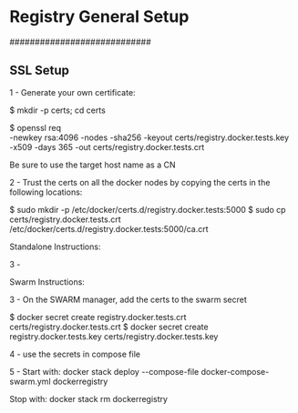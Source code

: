 # Registry General Setup
############################

## SSL Setup

1 - Generate your own certificate:

$ mkdir -p certs; cd certs 

$ openssl req \
  -newkey rsa:4096 -nodes -sha256 -keyout certs/registry.docker.tests.key \
  -x509 -days 365 -out certs/registry.docker.tests.crt
  
Be sure to use the target host name as a CN

2 - Trust the certs on all the docker nodes by copying the certs in the following locations:

$ sudo mkdir -p /etc/docker/certs.d/registry.docker.tests:5000
$ sudo cp certs/registry.docker.tests.crt /etc/docker/certs.d/registry.docker.tests:5000/ca.crt

Standalone Instructions:

3 - 

Swarm Instructions:

3 - On the SWARM manager, add the certs to the swarm secret

$ docker secret create registry.docker.tests.crt certs/registry.docker.tests.crt
$ docker secret create registry.docker.tests.key certs/registry.docker.tests.key

4 - use the secrets in compose file

5 - Start with:
docker stack deploy --compose-file docker-compose-swarm.yml dockerregistry

Stop with:
docker stack rm dockerregistry